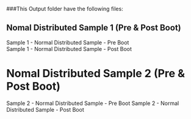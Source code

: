 ###This Output folder have the following files:


Nomal Distributed Sample 1 (Pre & Post Boot)
--------------------------------------------
Sample 1 - Normal Distributed Sample - Pre Boot <br>
Sample 1 - Normal Distributed Sample - Post Boot

Nomal Distributed Sample 2 (Pre & Post Boot)
============================================
Sample 2 - Normal Distributed Sample - Pre Boot
Sample 2 - Normal Distributed Sample - Post Boot
